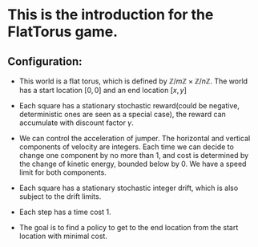 
# This is the introduction for the FlatTorus game.

## Configuration:

- This world is a flat torus, which is defined by $\mathbb{Z}/m\mathbb{Z}\times\mathbb{Z}/n\mathbb{Z}$. The world has a start location $[0,0]$ and an end location $[x,y]$

- Each square has a stationary stochastic reward(could be negative, deterministic ones are seen as a special case), the reward can accumulate with discount factor $\gamma$.  

- We can control the acceleration of jumper. The horizontal and vertical components of velocity are integers. Each time we can decide to change one component by no more than 1, and cost is determined by the change of kinetic energy, bounded below by 0. We have a speed limit for both components.

- Each square has a stationary stochastic integer drift, which is also subject to the drift limits.

- Each step has a time cost 1.

- The goal is to find a policy to get to the end location from the start location with minimal cost. 